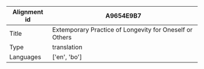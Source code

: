 |Alignment id | A9654E9B7
| --- | --- 
|Title | Extemporary Practice of Longevity for Oneself or Others 
|Type | translation
|Languages | ['en', 'bo']